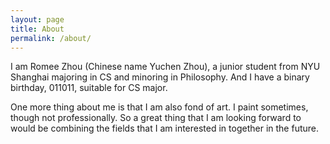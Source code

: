 ```yaml
---
layout: page
title: About
permalink: /about/
---
```

I am Romee Zhou (Chinese name Yuchen Zhou), a junior student from NYU Shanghai majoring in CS and minoring in Philosophy. And I have a binary birthday, 011011, suitable for CS major. 

One more thing about me is that I am also fond of art. I paint sometimes, though not professionally. So a great thing that I am looking forward to would be combining the fields that I am interested in together in the future. 

